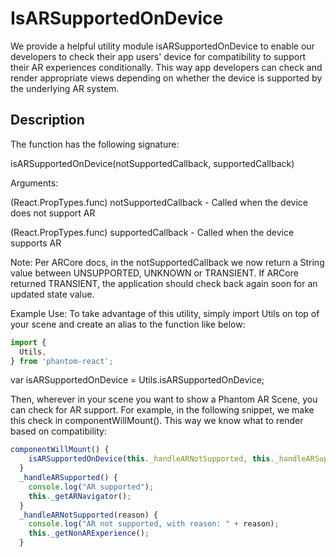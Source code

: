 # IsARSupportedOnDevice

We provide a helpful utility module isARSupportedOnDevice to enable our developers to check their app users' device for compatibility to support their AR experiences conditionally. This way app developers can check and render appropriate views depending on whether the device is supported by the underlying AR system.

## Description

The function has the following signature:

isARSupportedOnDevice(notSupportedCallback, supportedCallback)

Arguments:

(React.PropTypes.func) notSupportedCallback - Called when the device does not support AR

(React.PropTypes.func) supportedCallback - Called when the device supports AR

Note:
Per ARCore docs, in the notSupportedCallback we now return a String value between UNSUPPORTED, UNKNOWN or TRANSIENT. If ARCore returned TRANSIENT, the application should check back again soon for an updated state value.

Example Use:
To take advantage of this utility, simply import Utils on top of your scene and create an alias to the function like below:

```JavaScript
import {
  Utils,
} from 'phantom-react';
```

var isARSupportedOnDevice = Utils.isARSupportedOnDevice;

Then, wherever in your scene you want to show a Phantom AR Scene, you can check for AR support. For example, in the following snippet, we make this check in componentWillMount(). This way we know what to render based on compatibility:

```JavaScript
componentWillMount() {
    isARSupportedOnDevice(this._handleARNotSupported, this._handleARSupported);
  }
  _handleARSupported() {
    console.log("AR supported");
    this._getARNavigator();
  }
  _handleARNotSupported(reason) {
    console.log("AR not supported, with reason: " + reason);
    this._getNonARExperience();
  }
```
